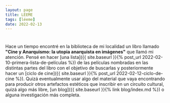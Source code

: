 ```yaml
---
layout: page
title: LÉEME
tags: [léeme]
date: 2022-02-13
---
```


#

Hace un tiempo encontré en la biblioteca de mi localidad un libro llamado **"Cine y Anarquismo: la utopia anarquista en imágenes"** que llamó mi atención. Pensé en hacer [una lista]({{ site.baseurl }}{% post_url 2022-02-10-primera-lista-de-películas %}) de las películas nombradas en las distintas partes del libro con el objetivo de buscarlas y posteriormente hacer un [ciclo de cine]({{ site.baseurl }}{% post_url 2022-02-12-ciclo-de-cine %}). Quizá eventualmente usar algo del material que vaya encontrando para producir otros artefactos estéticos que inscribir en un circuito cultural, quizá algo más libre, [un blog]({{ site.baseurl }}{% link blog/index.md %}) o alguna investigación más completa.

